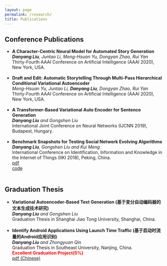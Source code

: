 ```yaml
---
layout: page
permalink: /research/
title: Publications
---
```


<!-- <h2>In Progress</h2>
<ul>
	<li>
		<b>A Character-Centric Neural Model for Automated Story Generation</b><br>
		<i><b>Danyang Liu</b>, Juntao Li, Meng-Hsuan Yu, Dongyan Zhao, Rui Yan</i><br>
		AAAI Conference on Artificial Intelligence 2020, Under Review.<br>
		<a href="character-aaai2020.pdf"><div class="color-button">pdf</div></a>
	</li><br>
	<li>
		<b>Draft and Edit: Automatic Storytelling Through Multi-Pass Hierarchical Conditional Variational Autoencoder</b><br>
		<i>Meng-Hsuan Yu, Juntao Li, <b>Danyang Liu</b>, Dongyan Zhao, Rui Yan</i><br>
		AAAI Conference on Artificial Intelligence 2020, Under Review.<br>
	</li><br>
</ul> -->

<h2>Conference Publications</h2>
<ul>
	<li>
		<b>A Character-Centric Neural Model for Automated Story Generation</b><br>
		<i><b>Danyang Liu</b>, Juntao Li, Meng-Hsuan Yu, Dongyan Zhao, Rui Yan</i><br>
		Thirty-Fourth AAAI Conference on Artificial Intelligence (AAAI 2020), New York, USA.<br>
		<!-- <a href="character-aaai2020.pdf"><div class="color-button">pdf</div></a> -->
	</li><br>
	<li>
		<b>Draft and Edit: Automatic Storytelling Through Multi-Pass Hierarchical Conditional Variational Autoencoder</b><br>
		<i>Meng-Hsuan Yu, Juntao Li, <b>Danyang Liu</b>, Dongyan Zhao, Rui Yan</i><br>
		Thirty-Fourth AAAI Conference on Artificial Intelligence (AAAI 2020), New York, USA.<br>
	</li><br>
	<li>
		<b>A Transformer-Based Variational Auto Encoder for Sentence Generation</b><br>
		<i><b>Danyang Liu</b> and Gongshen Liu</i><br>
		International Joint Conference on Neural Networks (IJCNN 2019), Budapest, Hungary.<br>
		<!-- <a href="N-19705.pdf"><div class="color-button">pdf</div></a> -->
	</li><br>
<!-- 	<li>
		<b>AUG-BERT: An Efficient Data Augmentation Algorithm for Text Classification</b><br>
		<i>Linqing Shi, <b>Danyang Liu</b>, Gongshen Liu and Kui Meng</i><br>
		International Conference on Communications, Signal Processing, and Systems (CSPS), Urumqi, China.<br>
	</li><br> -->
	<li>
		<b>Benchmark Snapshots for Testing Social Network Evolving Algorithms</b><br>
		<i><b>Danyang Liu</b>, Gongshen Liu and Kui Meng</i><br>
		International Conference on Identification, Information and Knowledge in the Internet of Things (IIKI 2018), Peking, China.<br>
		<a href="https://www.sciencedirect.com/science/article/pii/S1877050919302625?via%3Dihub"><div class="color-button">pdf</div></a><a href="https://github.com/liudany/iv-network"><div class="color-button">code</div></a>
	</li><br>
</ul>

<h2>Graduation Thesis</h2>
<ul>	
	<li>
		<b>Variational Autoencoder-Based Text Generation (基于变分自动编码器的文本生成技术研究)</b><br>
		<i><b>Danyang Liu</b> and Gongshen Liu </i><br>
		Graduation Thesis in Shanghai Jiao Tong University, Shanghai, China. <br>
		<!-- <b><font color="red">Excellent Graduation Project(5%)</font></b><br /> -->
		<!-- <a href="基于启动时网络流量的安卓应用识别.pdf"><div class="color-button">pdf (Chinese)</div></a> -->
	</li><br>
	<li>
		<b>Identify Android Applications Using Launch Time Traffic (基于启动时流量的Android应用识别)</b><br>
		<i><b>Danyang Liu</b> and Zhongyuan Qin </i><br>
		Graduation Thesis in Southeast University, Nanjing, China. <br>
		<b><font color="red">Excellent Graduation Project(5%)</font></b><br />
		<a href="基于启动时网络流量的安卓应用识别.pdf"><div class="color-button">pdf (Chinese)</div></a>
	</li><br>

</ul>